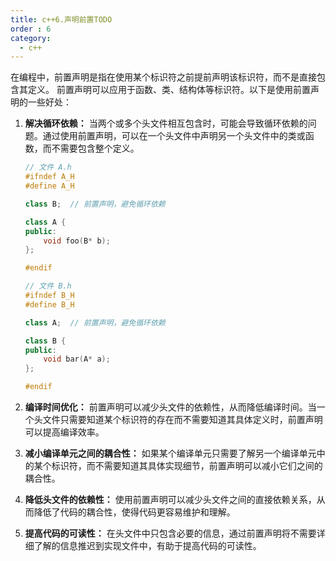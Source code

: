 ```yaml
---
title: c++6.声明前置TODO
order : 6
category:
  - c++
---
```


<ChatMessage avatar="../../../assets/emoji/hx.png" :avatarWidth="40" >
在编程中，前置声明是指在使用某个标识符之前提前声明该标识符，而不是直接包含其定义。
前置声明可以应用于函数、类、结构体等标识符。以下是使用前置声明的一些好处：
</ChatMessage>

1. **解决循环依赖：** 当两个或多个头文件相互包含时，可能会导致循环依赖的问题。通过使用前置声明，可以在一个头文件中声明另一个头文件中的类或函数，而不需要包含整个定义。

    ```cpp
    // 文件 A.h
    #ifndef A_H
    #define A_H

    class B;  // 前置声明，避免循环依赖

    class A {
    public:
        void foo(B* b);
    };

    #endif
    ```

    ```cpp
    // 文件 B.h
    #ifndef B_H
    #define B_H

    class A;  // 前置声明，避免循环依赖

    class B {
    public:
        void bar(A* a);
    };

    #endif
    ```

2. **编译时间优化：** 前置声明可以减少头文件的依赖性，从而降低编译时间。当一个头文件只需要知道某个标识符的存在而不需要知道其具体定义时，前置声明可以提高编译效率。

3. **减小编译单元之间的耦合性：** 如果某个编译单元只需要了解另一个编译单元中的某个标识符，而不需要知道其具体实现细节，前置声明可以减小它们之间的耦合性。

4. **降低头文件的依赖性：** 使用前置声明可以减少头文件之间的直接依赖关系，从而降低了代码的耦合性，使得代码更容易维护和理解。

5. **提高代码的可读性：** 在头文件中只包含必要的信息，通过前置声明将不需要详细了解的信息推迟到实现文件中，有助于提高代码的可读性。
